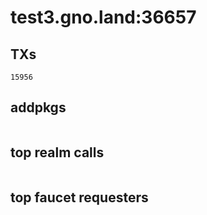 # test3.gno.land:36657

## TXs
```
15956
```

## addpkgs
```
```

## top realm calls
```
```

## top faucet requesters
```
```

